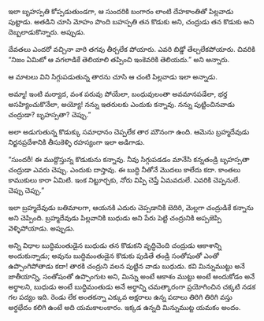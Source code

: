 ﻿ఇలా బృహస్పతి కోప్పడుతుండగా, ఆ సుందరికి బంగారం లాంటి దేహకాంతితో పిల్లవాడు పుట్టాడు. అతడిని చూసి మోహం పొంది బహస్పతి తన కొడుకు అని, చంద్రుడు తన కొడుకు అని దెబ్బలాడుకొన్నారు. అప్పుడు. 

దేవతలు ఎందరో వచ్చినా వారి తగవు తీర్చలేక పోయారు. ఎవరి బిడ్డో తేల్చలేకపోయారు. చివరికి “నిజం ఏమిటో ఆ వగలాడికే తెలియాలి తప్పించి ఇంకెవరికి తెలియదు.” అని అన్నారు. 

ఆ మాటలు విని సిగ్గుపడుతున్న తారను చూసి ఆ చంటి పిల్లవాడు ఇలా అన్నాడు. 

అమ్మా! ఇంటి మర్యాద, వంశ పరువు పోయేలా, బంధువులంతా అవమానపడేలా, భర్త అసహ్యించుకొనేలా, అయ్యో! నన్ను ఇతరులకు ఎందుకు కన్నావు. నన్ను పుట్టించినవాడు చంద్రుడా? బృహస్పతా? చెప్పు.” 

అలా అడుగుతున్న కొడుక్కు సమాధానం చెప్పలేక తార మౌనంగా ఉంది. ఆమెను బ్రహ్మదేవుడు నిర్జనప్రదేశానికి తీసుకెళ్ళి రహస్యంగా ఇలా అడిగాడు. 

“సుందరీ! ఈ ముద్దొస్తున్న కొడుకును కన్నావు. నీవు సిగ్గుపడడం మానేసి కన్నతండ్రి బృహస్పతా చంద్రుడా ఎవరు చెప్పు. ఎందుకు దాస్తావు. ఈ బుద్ధి నీతోనే మొదలు కాలేదు కదా. కాంతలు కాముకులు కారా ఏమిటి. ఇంక నిట్టూర్చకు, నోరు విప్పి చెప్తే ఏమవదులే. ఎవరికి చెప్పనులే. చెప్పు చెప్పు.” 

ఇలా బ్రహ్మదేవుడు బతిమాలగా, ఆయనకి ఎదురు చెప్పడానికి బెదిరి, మెల్లగా చంద్రుడికే కన్నాను అని చెప్పింది. బ్రహ్మదేవుడు పిల్లవానికి బుధుడు అని పేరు పెట్టి చంద్రునికి అప్పజెప్పి వెళ్ళిపోయాడు. అప్పుడు. 

అన్ని విధాల బుద్ధిమంతుడైన బుధుడు తన కొడుకని వృద్ధిచెంది చంద్రుడు ఆకాశాన్ని అందుకున్నాడు; అవును బుద్ధిమంతుడైన కొడుకు పుడితే తండ్రి సంతోషంతో ఎంతో ఉప్పొంగిపోతాడు కదా! 
తారకి చంద్రుని వలన పుట్టిన వాడు బుధుడు. కవి మిన్నుముట్టు అనే జాతీయాన్ని, సంతోషంతో ఉప్పొంగుట అని, మిన్ను అంటే ఆకాశం ముట్టు అంటే అందుకోడం అనే అర్థాలని, బుధుడు అంటే బుద్ధిమంతుడు అనే అర్థాన్ని చమత్కారంగా ప్రయోగించిన చక్కటి నడక గల పద్యం ఇది. రెండు లేక అంతకన్నా ఎక్కువ అక్షరాలు ఉన్న పదాలు తిరిగి తిరిగి వస్తు అర్థభేదం కలిగి ఉంటే అది యమకాలంకారం. ఇక్కడ ఉన్నది మిన్నుముట్ట యమకం అందం. 

